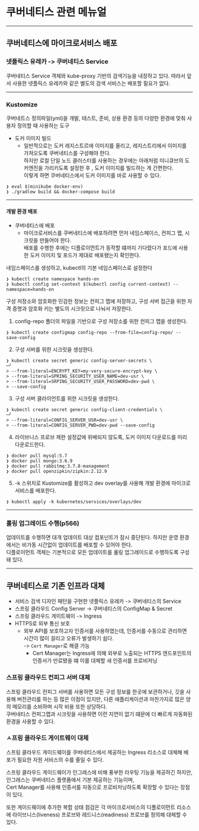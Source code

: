 # 쿠버네티스 관련 메뉴얼
---

## 쿠버네티스에 마이크로서비스 배포
### 넷플릭스 유레카 -> 쿠버네티스 Service
쿠버네티스 Service 객체와 kube-proxy 기반의 검색기능을 내장하고 있다.
따라서 앞서 사용한 넷플릭스 유레카와 같은 별도의 검색 서비스는 배포할 필요가 없다.

---
### Kustomize
쿠버네트스 정의파일(yml)을 개발, 테스트, 준비, 상용 환경 등의 다양한 환경에 맞춰 사용자 정의할 때 사용하는 도구  

+ 도커 이미지 빌드
    + 일반적으로는 도커 레지스트르에 이미지를 올리고, 레지스트리에서 이미지를 가져오도록 쿠버네티스를 구성해야 한다.  
    하지만 로컬 단일 노드 클러스터를 사용하는 경우에는 아래처럼 미니큐브의 도커엔진을 가리키도록 설정한 후 , 도커 이미지를 빌드하는 게 간편한다.  
      이렇게 하면 쿠버네티스에서 도커 이미지를 바로 사용할 수 있다.
```
❯ eval $(minikube docker-env)
❯ ./gradlew build && docker-compose build 
```
---
#### 개발 환경 배포
+ 쿠버네티스에 배포
    + 마이크로서비스를 쿠버네티스에 배포하려면 먼저 네임스페이스, 컨피그 맵, 시크릿을 만들어야 한다.  
    배포를 수행한 후에는 디플로이먼트가 동작할 떄까지 기다렸다가 포드에 사용한 도커 이미지 및 포드가 제대로 배포됐는지 확인한다.

네임스페이스를 생성하고, kubectl의 기본 네임스페이스로 설정한다
````
❯ kubectl create namespace hands-on 
❯ kubectl config set-context $(kubectl config current-context) --namespace=hands-on  
````

구성 저장소와 암호화한 민감한 정보는 컨피그 맵에 저장하고, 구성 서버 접근을 위한 자격 증명과 암호화 키는 별도의 시크릿으로 나눠서 저장한다.
1. config-repo 폴더의 파일을 기반으로 구성 저장소를 위한 컨피그 맵을 생성한다.
````
❯ kubectl create configmap config-repo --from-file=config-repo/ --save-config
````

2. 구성 서버를 위한 시크릿을 생성한다.
````
❯ kubectl create secret generic config-server-secrets \                                                                                ─╯
> --from-literal=ENCRYPT_KEY=my-very-secure-encrypt-key \                      
> --from-literal=SPRING_SECURITY_USER_NAME=dev-usr \                           
> --from-literal=SRPING_SECURITY_USER_PASSWORD=dev-pwd \                       
> --save-config  
````

3. 구성 서버 클라이언트를 위한 시크릿을 생성한다.
````
❯ kubectl create secret generic config-client-credentials \                                                                            ─╯
> --from-literal=CONFIG_SERVER_USR=dev-usr \                                   
> --from-literal=CONFIG_SERVER_PWD=dev-pwd --save-config   
````

4. 라이브니스 프로브 제한 설정값에 위배되지 않도록, 도커 이미지 다운로드를 미리 다운로드한다.
````
❯ docker pull mysql:5.7
❯ docker pull mongo:3.6.9 
❯ docker pull rabbitmq:3.7.8-management 
❯ docker pull openzipkin/zipkin:2.12.9 
````

5. -k 스위치로 Kustomize를 활성하고 dev overlay를 사용해 개발 환경에 마이크로서비스를 배포한다.
````
❯ kubectl apply -k kubernetes/services/overlays/dev 
````

--- 
### 롤링 업그레이드 수행(p566)
업데이트를 수행하면 대개 업데이트 대상 컴포넌트가 잠시 중단된다. 하지만 운영 환경에서는 비가동 시간없이 업데이트를 배포할 수 있어야 한다.  
디플로이먼트 객체는 기본적으로 모든 업데이트를 롤링 업그레이드로 수행하도록 구성돼 있다.  

---
## 쿠버네티스로 기존 인프라 대체
+ 서비스 검색 디자인 패턴을 구현한 넷플릭스 유레카 -> 쿠버네티스의 Service
+ 스프링 클라우드 Config Server -> 쿠버네티스의 ConfigMap & Secret
+ 스프링 클라우드 게이트웨이 -> Ingress
+ HTTPS로 외부 통신 보호
  + 외부 API를 보호하고자 인증서를 사용하였는데, 인증서를 수동으로 관리하면 시간이 많이 걸리고 오류가 발생하기 쉽다.  
  -> `Cert Manager`로 해결 가능
    + Cert Manager는 Ingress에 의해 외부로 노출되는 HTTPS 엔드포인트의 인증서가 만료됐을 떄 이를 대체할 새 인증서를 프로비저닝
  
### 스프링 클라우드 컨피그 서버 대체
스프링 클라우드 컨피그 서버를 사용하면 모든 구성 정보를 한곳에 보관하거나, 깃을 사용해 버전관리를 하는 등 많은 이점이 있지만, 다른 애플리케이션과 마찬가지로 많은 양의 메모리를 소비하며 시작 비용 또한 상당하다.  
쿠버네티스 컨피그맵과 시크릿을 사용하면 이런 지연이 없기 떄문에 더 빠르게 자동화된 환경을 사용할 수 있다.  

### ㅅ프링 클라우드 게이트웨이 대체
스프링 클라우드 게이드웨이를 쿠버네티스에서 제공하는 Ingress 리소스로 대체해 배포가 필요한 자원 서비스의 수를 줄일 수 있다.  

스프링 클라우드 게이드웨이가 인그레스에 비해 풍부한 라우팅 기능을 제공하긴 하지만, 인그레스는 쿠버네티스 플랫폼에서 기본 제공하는 기능이며,  
Cert Manager를 사용해 인증서를 자동으로 프로비저닝하도록 확장할 수 있다는 장점이 있다.

또한 게이드웨이에 추가한 복합 상태 점검은 각 마이크로서비스의 디폴로이먼트 리소스에 라이브니스(liveness) 프로브와 레드니스(readiness) 프로브를 정의해 대체할 수 있다.  

